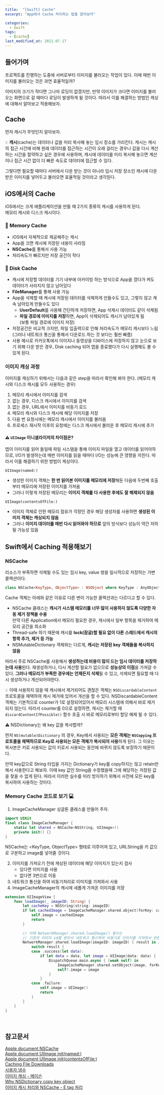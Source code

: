 ```yaml
---
title:  "[Swift] Cache"
excerpt: "App에서 Cache 처리하는 법을 알아보자"

categories:
  - Swift
tags:
  - [cache]
last_modified_at: 2021.07.17
---
```


## 들어가며

프로젝트를 진행하는 도중에 서버로부터 이미지를 불러오는 작업이 있다. 이때 매번 이미지를 불러오는 것은 과연 효율적일까? 

이미지의 크기가 작다면 그나마 로딩이 없겠지만, 만약 이미지가 크다면 이미지를 불러오는 화면으로 갈 때마다 로딩이 발생하게 될 것이다. 따라서 이를 해결하는 방법인 캐싱에 대해서 알아보고 적용해보자.

## Cache

먼저 캐시가 무엇인지 알아보자.

💡 **캐시**(cache)는 데이터나 값을 미리 복사해 놓는 임시 장소를 가리킨다. 캐시는 캐시의 접근 시간에 비해 원래 데이터를 접근하는 시간이 오래 걸리는 경우나 값을 다시 계산하는 시간을 절약하고 싶은 경우에 사용하며, 캐시에 데이터를 미리 복사해 놓으면 계산이나 접근 시간 없이 더 빠른 속도로 데이터에 접근할 수 있다.

그렇다면 필요할 때마다 서버에서 다운 받는 것이 아니라 임시 저장 장소인 캐시에 다운 받은 이미지를 넣어두고 불러오면 효율적일 것이라고 생각된다. 



## iOS에서의 Cache

iOS에서는 크게 애플리케이션을 만들 때 2가지 종류의 캐시를 사용하게 된다. <br> 메모리 캐시와 디스크 캐시이다. 

### 📱 Memory Cache

- iOS에서 자체적으로 제공해주는 캐시
- App을 끄면 캐시에 저장된 내용이 사라짐
- **NSCache**를 통해서 사용 가능
- 처리속도가 빠르지만 저장 공간이 작다


### 💾 Disk Cache

- 캐시에 저장할 데이터를 기기 내부에 아카이빙 하는 방식으로 App을 껐다가 켜도 데이터가 사라지지 않고 남아있다
- **FileManager**를 통해 사용 가능
- App을 삭제할 때 캐시에 저장된 데이터를 삭제하게 만들수도 있고, 그렇지 않고 계속 남아있게 만들수도 있다 <br>
  - **UserDefault**를 사용해 간단하게 저장하면, App 삭제시 데이터도 같이 삭제됨
  - **파일 경로에 이미지를 저장**하면, App이 삭제되어도 캐시가 남아있게 됨 <br> (보통 파일 경로에 이미지 저장)
- 저장공간은 비교적 크지만, 파일 입출력으로 인해 처리속도가 메모리 캐시보다 느림 <br>
  (그러나 네트워크 통신을 통해서 다운로드 하는 것 보다는 훨씬 빠름)
- 사용 예시로 카카오톡에서 이미지나 동영상을 디바이스에 저장하지 않고 눈으로 보기 위해 다운 받은 경우, Disk caching 되어 앱을 종료했다가 다시 실행해도 볼 수 있게 된다. 



### 이미지 캐싱 과정

이미지를 캐싱하기 위해서는 다음과 같은 step을 따라서 확인해 봐야 한다. (메모리 캐시와 디스크 캐시를 모두 사용하는 경우)

1. 메모리 캐시에서 이미지를 검색
2. 없는 경우, 디스크 캐시에서 이미지를 검색
3. 없는 경우, URL에서 이미지를 비동기 로드
4. 메모리 캐시와 디스크 캐시에 해당 이미지를 저장
5. 다음 번 요청시에는 메모리 캐시에서 이미지를 불러옴
6. 프로세스 재시작 이후의 요청에는 디스크 캐시에서 불러온 후 메모리 캐시에 추가


#### ⚠️ `UIImage` 이니셜라이저의 차이점은?

앱이 이미지를 읽어 들일때 파일 시스템을 통해 이미지 파일을 열고 데이터를 읽어야하므로, I/O가 발생하는데 매번 이미지를 읽을 때마다 I/O는 성능에 큰 영향을 끼친다. 따라서 이를 해결하기 위한 방법이 캐싱이다. 

`UIImage(named:)` 

- 생성한 이미지 객체는 **한 번 읽어본 이미지를 메모리에 저장**해둔 다음에 두번째 호출부터 메모리에 저장된 이미지를 가져옴
- 그러나 이렇게 저장된 메모리는 **이미지 객체를 다 사용한 후에도 잘 해제되지 않음**

`UIImage(contentsOfFile:)`  

- 이미지 객체로 인한 메모리 점유가 걱정인 경우 해당 생성자를 사용하면 **생성된 이미지 객체는 캐싱되지 않음**
- 그러나 **이미지 데이터를 매번 다시 읽어와야 하므로** 앞의 방식보다 성능이 약간 저하될 가능성 있음



## Swift에서 Caching 적용해보기


### NSCache

리소스가 부족하면 삭제될 수도 있는 임시 key, value 쌍을 일시적으로 저장하는 가변 콜렉션이다. 

```swift
class NSCache<KeyType, ObjectType> : NSObject where KeyType : AnyObject, ObjectType : AnyObject
```

Cache 객체는 아래와 같은 이유로 다른 변이 가능한 콜렉션과는 다르다고 할 수 있다. 

- NSCache 클래스는 **캐시가 시스템 메모리를 너무 많이 사용하지 않도록 다양한 자동 제거 정책을 수용** <br>
  만약 다른 Application에서 메모리 필요한 경우, 캐시에서 일부 항목을 제거하여 메모리 공간을 최소화
- Thread-safe 하기 때문에 캐시를 **lock(잠글)할 필요 없이 다른 스레드에서 캐시의 항목 추가, 제거 등 가능**
- NSMutableDictionary 객체와는 다르게, **캐시는 저장된 key 객체들을 복사하지 않음**

따라서 주로 NSCache를 사용해서 **생성하는데 비용이 많이 드는 임시 데이터를 저장하는데 사용**된다. 재생성하거나, 다시 계산할 필요가 없으므로 **성능상의 이점**을 가져갈 수 있다. **그러나 메모리가 부족한 경우에는 언제든지 삭제**될 수 있고, 삭제되면 필요할 때 다시 생성하거나 계산되어야한다. 

💡 이때 사용하지 않을 때 캐시에서 제거되어도 괜찮은 객체는 `NSDiscardableContent` 프로토콜을 채택하여 캐시 제거에 있어서 개선을 할 수 있다. NSDiscardableContent 객체는 기본적으로 counter가 1로 설정되어있어서 메모리 시스템에 의해서 바로 제거되지 않는다. 따라서 counter를 0으로 설정하면, 캐시는 제거할 때 `discardContentIfPossible()` 함수 호출 시 바로 메모리로부터 할당 해제 될 수 있다. 



⚠️ NSDictionary는 왜 key 값을 복사할까?

먼저 `NS(mutable)Dictionary` 의 경우, Key에서 사용되는 **모든 객체는 `NSCopying` 프로토콜을 채택하므로 Key로 사용되는 모든 객체가 복사되어 사용**하게 된다. 그 이유는 복사본은 키로 사용되는 값이 키로서 사용되는 동안에 바뀌지 않도록 보장하기 때문이다. 

만약 key값으로 String 타입을 가지는 Dictionary가 key를 copy하지는 않고 retain만 해서 사용한다고 해보자. 이때 key 값인 String을 수정했을때 그에 해당하는 저장된 값을 찾을 수 없게 된다. 따라서 이러한 실수를 미리 방지하기 위해서 사전에 모든 key를 복사하여 사용하는 것이다. 



### Memory Cache 코드로 보기 💻

1. ImageCacheManager 싱글톤 클래스를 만들어 주자.

```swift
import UIKit
final class ImageCacheManager {
    static let shared = NSCache<NSString, UIImage>()
    private init() {}
}
```

NSCache는 <KeyType, ObjectType> 형태로 이루어져 있고, URLString을 키 값으로 구분하고 image를 넣어줄 것이다. 

2. 이미지를 가져오기 전에 캐싱된 데이터에 해당 이미지가 있는지 검사
   - 있다면 이미지를 사용
   - 없다면 3번으로 이동
3. 네트워크 통신을 하여 비동기처리로 이미지를 가져와서 사용
4. ImageCacheManager의 캐시에 새롭게 가져온 이미지를 저장

```swift
extension UIImageView {
    func loadImage(_ imageID: String) {
        let cacheKey = NSString(string: imageID) 
        if let cachedImage = ImageCacheManager.shared.object(forKey: cacheKey) { // 2번 수행
            self.image = cachedImage
            return
        }
        
      	// 이때 NetworkManager.shared.loadImage() 함수는  
        // 기존의 이미지 id를 받아서 네트워크 통신하여 비동기로 이미지를 가져와서 반환하는 함수
        NetworkManager.shared.loadImage(imageID: imageID) { result in // 3번 수행
            switch result {
            case .success(let data):
                if let data = data, let image = UIImage(data: data) {
                    DispatchQueue.main.async { [weak self] in
                        ImageCacheManager.shared.setObject(image, forKey: cacheKey)// 4번 수행
                        self?.image = image
                    }
                }
            case .failure:
                self.image = UIImage()
                return
            }
        }
    }
}
```

<br>

## 참고문서 

[Apple document NSCache](https://developer.apple.com/documentation/foundation/nscache?changes=_5) <br>
[Apple document UIImage init(named:)](https://developer.apple.com/documentation/uikit/uiimage/1624146-init) <br>
[Apple document UIImage init(contentsOfFile:)](https://developer.apple.com/documentation/uikit/uiimage/1624112-init) <br>
[Caching File Downloads](https://pspdfkit.com/blog/2020/downloading-large-files-with-urlsession/) <br>
[사용자 냄수](https://nsios.tistory.com/58) <br>
[이미지 캐싱 - 메이슨](https://yagom.net/forums/topic/소소한-이미지캐싱/) <br>
[Why NSDictionary copy key object](https://stackoverflow.com/questions/2394083/cocoas-nsdictionary-why-are-keys-copied) <br>
[이미지 캐시 처리와 NSCache - E tag 처리](https://beenii.tistory.com/187)

